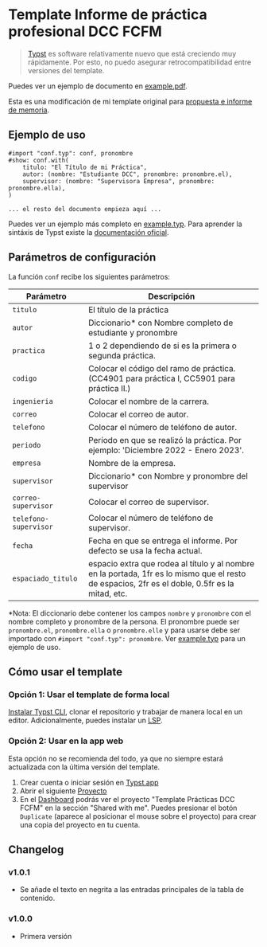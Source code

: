 # Template Informe de práctica profesional DCC FCFM

> [Typst](https://typst.app) es software relativamente nuevo que está creciendo muy rápidamente. Por esto, no puedo asegurar retrocompatibilidad entre versiones del template.

Puedes ver un ejemplo de documento en [example.pdf](example.pdf).

Esta es una modificación de mi template original para [propuesta e informe de memoria](https://github.com/PuntitOwO/template-informe-memoria-fcfm).

## Ejemplo de uso

```typ
#import "conf.typ": conf, pronombre
#show: conf.with(
    titulo: "El Título de mi Práctica",
    autor: (nombre: "Estudiante DCC", pronombre: pronombre.el),
    supervisor: (nombre: "Supervisora Empresa", pronombre: pronombre.ella),
)

... el resto del documento empieza aquí ...
```

Puedes ver un ejemplo más completo en [example.typ](example.typ). Para aprender la sintáxis de Typst existe la [documentación oficial](https://typst.app/docs).

## Parámetros de configuración

La función `conf` recibe los siguientes parámetros:

| Parámetro             | Descripción                                                                                                                                     |
| --------------------- | ----------------------------------------------------------------------------------------------------------------------------------------------- |
| `titulo`              | El título de la práctica                                                                                                                        |
| `autor`               | Diccionario* con Nombre completo de estudiante y pronombre                                                                                      |
| `practica`            | 1 o 2 dependiendo de si es la primera o segunda práctica.                                                                                       |
| `codigo`              | Colocar el código del ramo de práctica. (CC4901 para práctica I, CC5901 para práctica II.)                                                      |
| `ingenieria`          | Colocar el nombre de la carrera.                                                                                                                |
| `correo`              | Colocar el correo de autor.                                                                                                                     |
| `telefono`            | Colocar el número de teléfono de autor.                                                                                                         |
| `periodo`             | Período en que se realizó la práctica. Por ejemplo: 'Diciembre 2022 - Enero 2023'.                                                              |
| `empresa`             | Nombre de la empresa.                                                                                                                           |
| `supervisor`          | Diccionario* con Nombre y pronombre del supervisor                                                                                              |
| `correo-supervisor`   | Colocar el correo de supervisor.                                                                                                                |
| `telefono-supervisor` | Colocar el número de teléfono de supervisor.                                                                                                    |
| `fecha`               | Fecha en que se entrega el informe. Por defecto se usa la fecha actual.                                                                         |
| `espaciado_titulo`    | espacio extra que rodea al título y al nombre en la portada, 1fr es lo mismo que el resto de espacios, 2fr es el doble, 0.5fr es la mitad, etc. |

*Nota: El diccionario debe contener los campos `nombre` y `pronombre` con el nombre completo y pronombre de la persona.
El pronombre puede ser `pronombre.el`, `pronombre.ella` o `pronombre.elle` y para usarse debe ser importado con `#import "conf.typ": pronombre`.
Ver [example.typ](example.typ) para un ejemplo de uso.

## Cómo usar el template

### Opción 1: Usar el template de forma local

[Instalar Typst CLI](https://github.com/typst/typst#installation), clonar el repositorio y trabajar de manera local en un editor.
Adicionalmente, puedes instalar un [LSP](https://github.com/nvarner/typst-lsp).

### Opción 2: Usar en la app web

Esta opción no se recomienda del todo, ya que no siempre estará actualizada con la última versión del template.

1. Crear cuenta o iniciar sesión en [Typst.app](https://typst.app/)
2. Abrir el siguiente [Proyecto](https://typst.app/project/rsxXr837gOiym7xg84m3e4)
3. En el [Dashboard](https://typst.app/) podrás ver el proyecto "Template Prácticas DCC FCFM" en la sección "Shared with me".
   Puedes presionar el botón `Duplicate` (aparece al posicionar el mouse sobre el proyecto) para crear una copia del proyecto en tu cuenta.

## Changelog

### v1.0.1

* Se añade el texto en negrita a las entradas principales de la tabla de contenido.

### v1.0.0

* Primera versión
